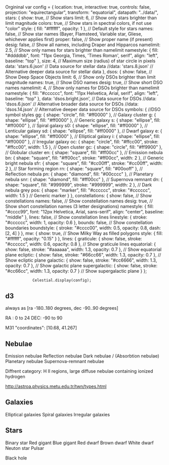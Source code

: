 ##

Orgininal
var config = {
location: true,
interactive: true,
controls: false,
projection: "equirectangular",
transform: "equatorial",
datapath: "../data/",
stars: {
show: true, // Show stars
limit: 6, // Show only stars brighter than limit magnitude
colors: true, // Show stars in spectral colors, if not use "color"
style: { fill: "#ffffff", opacity: 1 }, // Default style for stars
names: false, // Show star names (Bayer, Flamsteed, Variable star, Gliese, whichever applies first)
proper: false, // Show proper name (if present)
desig: false, // Show all names, including Draper and Hipparcos
namelimit: 2.5, // Show only names for stars brighter than namelimit
namestyle: { fill: "#ddddbb", font: "11px Georgia, Times, 'Times Roman', serif", align: "left", baseline: "top" },
size: 4, // Maximum size (radius) of star circle in pixels
data: 'stars.6.json' // Data source for stellar data
//data: 'stars.8.json' // Alternative deeper data source for stellar data
},
dsos: {
show: false, // Show Deep Space Objects
limit: 6, // Show only DSOs brighter than limit magnitude
names: true, // Show DSO names
desig: true, // Show short DSO names
namelimit: 4, // Show only names for DSOs brighter than namelimit
namestyle: { fill: "#cccccc", font: "11px Helvetica, Arial, serif", align: "left", baseline: "top" },
data: 'dsos.bright.json', // Data source for DSOs
//data: 'dsos.6.json' // Alternative broader data source for DSOs
//data: 'dsos.14.json' // Alternative deeper data source for DSOs
symbols: { //DSO symbol styles
gg: { shape: "circle", fill: "#ff0000" }, // Galaxy cluster
g: { shape: "ellipse", fill: "#ff0000" }, // Generic galaxy
s: { shape: "ellipse", fill: "#ff0000" }, // Spiral galaxy
s0: { shape: "ellipse", fill: "#ff0000" }, // Lenticular galaxy
sd: { shape: "ellipse", fill: "#ff0000" }, // Dwarf galaxy
e: { shape: "ellipse", fill: "#ff0000" }, // Elliptical galaxy
i: { shape: "ellipse", fill: "#ff0000" }, // Irregular galaxy
oc: { shape: "circle", fill: "#ffcc00", stroke: "#ffcc00", width: 1.5 }, // Open cluster
gc: { shape: "circle", fill: "#ff9900" }, // Globular cluster
en: { shape: "square", fill: "#ff00cc" }, // Emission nebula
bn: { shape: "square", fill: "#ff00cc", stroke: "#ff00cc", width: 2 }, // Generic bright nebula
sfr: { shape: "square", fill: "#cc00ff", stroke: "#cc00ff", width: 2 }, // Star forming region
rn: { shape: "square", fill: "#00ooff" }, // Reflection nebula
pn: { shape: "diamond", fill: "#00cccc" }, // Planetary nebula
snr: { shape: "diamond", fill: "#ff00cc" }, // Supernova remnant
dn: { shape: "square", fill: "#999999", stroke: "#999999", width: 2 }, // Dark nebula grey
pos: { shape: "marker", fill: "#cccccc", stroke: "#cccccc", width: 1.5 } // Generic marker
}
},
constellations: {
show: false, // Show constellations
names: false, // Show constellation names
desig: true, // Show short constellation names (3 letter designations)
namestyle: { fill: "#cccc99", font: "12px Helvetica, Arial, sans-serif", align: "center", baseline: "middle" },
lines: false, // Show constellation lines
linestyle: { stroke: "#cccccc", width: 1, opacity: 0.6 },
bounds: false, // Show constellation boundaries
boundstyle: { stroke: "#cccc00", width: 0.5, opacity: 0.8, dash: [2, 4] }
},
mw: {
show: true, // Show Milky Way as filled polygons
style: { fill: "#ffffff", opacity: "0.15" }
},
lines: {
graticule: { show: false, stroke: "#cccccc", width: 0.6, opacity: 0.8 }, // Show graticule lines
equatorial: { show: false, stroke: "#aaaaaa", width: 1.3, opacity: 0.7 }, // Show equatorial plane
ecliptic: { show: false, stroke: "#66cc66", width: 1.3, opacity: 0.7 }, // Show ecliptic plane
galactic: { show: false, stroke: "#cc6666", width: 1.3, opacity: 0.7 }, // Show galactic plane
supergalactic: { show: false, stroke: "#cc66cc", width: 1.3, opacity: 0.7 } // Show supergalactic plane
}
};

                Celestial.display(config);

## d3

always as [ra -180..180 degrees, dec -90..90 degrees]

RA : 0 to 24
DEC: -90 to 90

M31 "coordinates": [10.68, 41.267]

## Nebulae

Emission nebulae
Reflection nebulae
Dark nebulae / (Absorbtion nebulae)
Planetary nebulae
Supernova-remnant nebulae

Diffrent category: H II regions, large diffuse nebulae containing ionized hydrogen

http://astroa.physics.metu.edu.tr/twn/types.html

## Galaxies

Elliptical galaxies
Spiral galaxies
Irregular galaxies

## Stars

Binary star
Red gigant
Blue gigant
Red dwarf
Brown dwarf
White dwarf
Neuton star
Pulsar

Black hole

